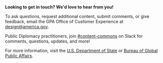 **Looking to get in touch? We'd love to hear from you!**

To ask questions, request additional content, submit comments, or give feedback, email the GPA Office of Customer Experience at [design@america.gov](mailto:design@america.gov).

Public Diplomacy practitioners, join [#content-commons](https://pdchat.slack.com/messages/C9C1GH8F6/#) on Slack for comments, questions, updates, and more!

For more information, visit the [U.S. Department of State](http://www.state.gov/index.htm) or [Bureau of Global Public Affairs](https://www.state.gov/bureaus-offices/under-secretary-for-public-diplomacy-and-public-affairs/bureau-of-global-public-affairs/).

